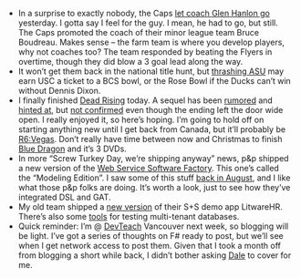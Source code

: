 -   In a surprise to exactly nobody, the Caps [let coach Glen Hanlon
    go](http://sports.espn.go.com/nhl/news/story?id=3123386) yesterday.
    I gotta say I feel for the guy. I mean, he had to go, but still. The
    Caps promoted the coach of their minor league team Bruce Boudreau.
    Makes sense – the farm team is where you develop players, why not
    coaches too? The team responded by beating the Flyers in overtime,
    though they did blow a 3 goal lead along the way.
-   It won’t get them back in the national title hunt, but [thrashing
    ASU](http://scores.espn.go.com/ncf/recap?gameId=273260009) may earn
    USC a ticket to a BCS bowl, or the Rose Bowl if the Ducks can’t win
    without Dennis Dixon.
-   I finally finished [Dead
    Rising](http://www.xbox.com/games/deadrising) today. A sequel has
    been
    [rumored](http://blog.wired.com/games/2007/04/capcom_dead_ris.html)
    and [hinted
    at](http://www.eurogamer.net/article.php?article_id=71678), but [not
    confirmed](http://www.xboxic.com/news/3327) even though the ending
    left the door wide open. I really enjoyed it, so here’s hoping. I’m
    going to hold off on starting anything new until I get back from
    Canada, but it’ll probably be
    [R6:Vegas](http://www.xbox.com/games/tomclancyrainbowsixvegas/).
    Don’t really have time between now and Christmas to finish [Blue
    Dragon](http://www.xbox.com/games/bluedragonxbox360/) and it’s 3
    DVDs.
-   In more “Screw Turkey Day, we’re shipping anyway” news, p&p shipped
    a new version of the [Web Service Software
    Factory](http://msdn2.microsoft.com/en-us/library/bb931187.aspx).
    This one’s called the “Modeling Edition”. I saw some of this stuff
    [back in
    August](http://devhawk.net/2007/08/01/service-factory-customization-workshop-day-two/),
    and I like what those p&p folks are doing. It’s worth a look, just
    to see how they’ve integrated DSL and GAT.
-   My old team shipped a [new
    version](http://www.codeplex.com/LitwareHR/Release/ProjectReleases.aspx?ReleaseId=8439)
    of their S+S demo app LitwareHR. There’s also some
    [tools](http://www.codeplex.com/LitwareHR/Release/ProjectReleases.aspx?ReleaseId=8440)
    for testing multi-tenant databases.
-   Quick reminder: I’m @ [DevTeach](http://www.devteach.com/) Vancouver
    next week, so blogging will be light. I’ve got a series of thoughts
    on F\# ready to post, but we’ll see when I get network access to
    post them. Given that I took a month off from blogging a short while
    back, I didn’t bother asking
    [Dale](http://halfmybrain.spaces.live.com/) to cover for me.

